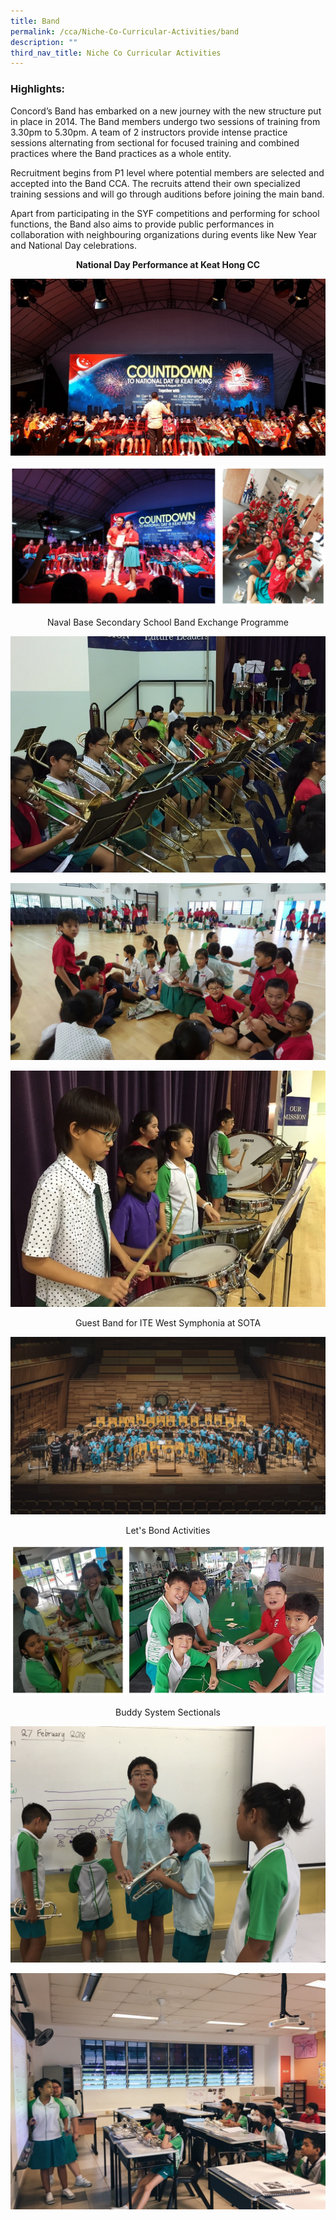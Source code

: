```yaml
---
title: Band
permalink: /cca/Niche-Co-Curricular-Activities/band
description: ""
third_nav_title: Niche Co Curricular Activities
---
```

<h3>Highlights:</h3>

Concord’s Band has embarked on a new journey with the new structure put in place in 2014. The Band members undergo two sessions of training from 3.30pm to 5.30pm. A team of 2 instructors provide intense practice sessions alternating from sectional for focused training and combined practices where the Band practices as a whole entity.

  

Recruitment begins from P1 level where potential members are selected and accepted into the Band CCA. The recruits attend their own specialized training sessions and will go through auditions before joining the main band.

  

Apart from participating in the SYF competitions and performing for school functions, the Band also aims to provide public performances in collaboration with neighbouring organizations during events like New Year and National Day celebrations.

<center><strong>National Day Performance at Keat Hong CC</strong></center>

![](/images/band1.jpeg)

![](/images/band3.png)

<center>Naval Base Secondary School Band Exchange Programme</center>

![](/images/band2.jpeg)

![](/images/band4.jpeg)

![](/images/band5.jpeg)

<center>Guest Band for ITE West Symphonia at SOTA</center>

![](/images/band6.jpeg)

<center>Let's Bond Activities</center>

![](/images/band7.png)

<center>Buddy System Sectionals</center>

![](/images/band8.jpeg)

![](/images/band9.jpeg)